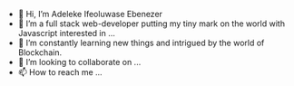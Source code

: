 - 👋 Hi, I’m Adeleke Ifeoluwase Ebenezer
- 👀 I’m a full stack web-developer putting my tiny mark on the world with Javascript interested in ...
- 🌱 I’m constantly learning new things and intrigued by the world of Blockchain.
- 💞️ I’m looking to collaborate on ...
- 📫 How to reach me ...

<!---
eadelekeife/eadelekeife is a ✨ special ✨ repository because its `README.md` (this file) appears on your GitHub profile.
You can click the Preview link to take a look at your changes.
--->
